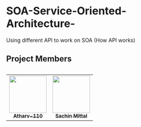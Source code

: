 # SOA-Service-Oriented-Architecture-
Using different API to work on SOA (How API works)

<h2>Project Members<h2>
<table align="center">
	<tr>
    <td align="center">
            <a href="https://github.com/Muhammad-waqar-uit">
              <img src="https://avatars3.githubusercontent.com/u/57596726?v=4" width="100px" alt=""/><br />
              <sub><b>Atharv-110</b></sub>
            </a>
   </td>
   <td align="center">
            <a href="https://github.com/MUNEEB630">
              <img src="https://avatars0.githubusercontent.com/u/57500072?v=4" width="100px" alt=""/><br/>
              <sub><b>Sachin Mittal</b></sub>
	   </a>
   </td>
  </tr>
</table>